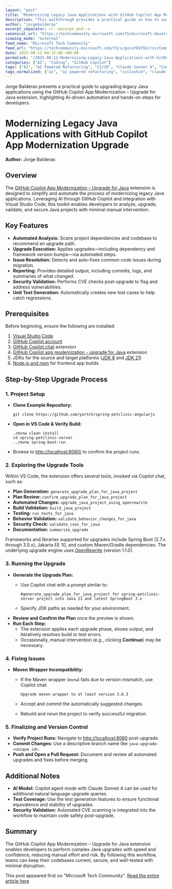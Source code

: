 ```yaml
---
layout: "post"
title: "Modernizing Legacy Java Applications with GitHub Copilot App Modernization Upgrade"
description: "This walkthrough provides a practical guide on how to use the GitHub Copilot App Modernization – Upgrade for Java extension within Visual Studio Code to modernize legacy Java applications. It details prerequisites, setup, core features, workflow steps, and troubleshooting tips for upgrading Java projects, including Spring Boot and Jakarta EE, and demonstrates how the tool leverages AI-powered automation and GitHub Copilot chat for efficient project transformation."
author: "jorgebalderas"
excerpt_separator: <!--excerpt_end-->
canonical_url: "https://techcommunity.microsoft.com/t5/microsoft-developer-community/modernizing-legacy-java-project-using-github-copilot-app/ba-p/4440777"
viewing_mode: "external"
feed_name: "Microsoft Tech Community"
feed_url: "https://techcommunity.microsoft.com/t5/s/gxcuf89792/rss/Community"
date: 2025-08-12 04:15:00 +00:00
permalink: "/2025-08-12-Modernizing-Legacy-Java-Applications-with-GitHub-Copilot-App-Modernization-Upgrade.html"
categories: ["AI", "Coding", "GitHub Copilot"]
tags: ["AI", "AI Powered Refactoring", "CI/CD", "Claude Sonnet 4", "Code Automation", "Coding", "Community", "CVE Security Validation", "GitHub Copilot", "GitHub Copilot App Modernization", "GitHub Copilot Chat", "Gradle", "Jakarta EE Upgrade", "Java 21", "Java 8", "Java Application Modernization", "Legacy Code Upgrade", "Maven", "Maven Wrapper", "OpenRewrite", "PetClinic Example", "Spring Boot Upgrade", "Unit Test Generation", "Upgrade For Java", "Visual Studio Code Extension"]
tags_normalized: ["ai", "ai powered refactoring", "cislashcd", "claude sonnet 4", "code automation", "coding", "community", "cve security validation", "github copilot", "github copilot app modernization", "github copilot chat", "gradle", "jakarta ee upgrade", "java 21", "java 8", "java application modernization", "legacy code upgrade", "maven", "maven wrapper", "openrewrite", "petclinic example", "spring boot upgrade", "unit test generation", "upgrade for java", "visual studio code extension"]
---
```


Jorge Balderas presents a practical guide to upgrading legacy Java applications using the GitHub Copilot App Modernization – Upgrade for Java extension, highlighting AI-driven automation and hands-on steps for developers.<!--excerpt_end-->

# Modernizing Legacy Java Applications with GitHub Copilot App Modernization Upgrade

**Author:** Jorge Balderas

## Overview

The [GitHub Copilot App Modernization – Upgrade for Java](https://learn.microsoft.com/java/upgrade/overview) extension is designed to simplify and automate the process of modernizing legacy Java applications. Leveraging AI through GitHub Copilot and integration with Visual Studio Code, this toolkit enables developers to analyze, upgrade, validate, and secure Java projects with minimal manual intervention.

## Key Features

- **Automated Analysis:** Scans project dependencies and codebase to recommend an upgrade path.
- **Upgrade Execution:** Applies upgrades—including dependency and framework version bumps—via automated steps.
- **Issue Resolution:** Detects and auto-fixes common code issues during migration.
- **Reporting:** Provides detailed output, including commits, logs, and summaries of what changed.
- **Security Validation:** Performs CVE checks post-upgrade to flag and address vulnerabilities.
- **Unit Test Generation:** Automatically creates new test cases to help catch regressions.

## Prerequisites

Before beginning, ensure the following are installed:

1. [Visual Studio Code](https://code.visualstudio.com/download)
2. [GitHub Copilot account](https://github.com/features/copilot/plans?cft=copilot_li.features_copilot)
3. [GitHub Copilot chat](https://marketplace.visualstudio.com/items?itemName=GitHub.copilot-chat) extension
4. [GitHub Copilot app modernization - upgrade for Java](https://marketplace.visualstudio.com/items?itemName=vscjava.vscode-java-upgrade) extension
5. JDKs for the source and target platforms ([JDK 8](https://adoptium.net/temurin/releases/?version=8) and [JDK 21](https://adoptium.net/temurin/releases/?version=21))
6. [Node.js and npm](https://nodejs.org/download) for frontend app builds

## Step-by-Step Upgrade Process

### 1. Project Setup

- **Clone Example Repository:**

  ```
  git clone https://github.com/yortch/spring-petclinic-angularjs
  ```

- **Open in VS Code & Verify Build:**

  ```
  ./mvnw clean install
  cd spring-petclinic-server
  ../mvnw spring-boot:run
  ```

- Browse to [http://localhost:8080/](http://localhost:8080/) to confirm the project runs.

### 2. Exploring the Upgrade Tools

Within VS Code, the extension offers several tools, invoked via Copilot chat, such as:

- **Plan Generation:** `generate_upgrade_plan_for_java_project`
- **Plan Review:** `confirm_upgrade_plan_for_java_project`
- **Automated Changes:** `upgrade_java_project_using_openrewrite`
- **Build Validation:** `build_java_project`
- **Testing:** `run_tests_for_java`
- **Behavior Validation:** `validate_behavior_changes_for_java`
- **Security Check:** `validate_cves_for_java`
- **Documentation:** `summarize_upgrade`

Frameworks and libraries supported for upgrades include Spring Boot (2.7.x through 3.5.x), Jakarta EE 10, and custom Maven/Gradle dependencies. The underlying upgrade engine uses [OpenRewrite](https://github.com/openrewrite) (version 1.1.0).

### 3. Running the Upgrade

- **Generate the Upgrade Plan:**
  - Use Copilot chat with a prompt similar to:

    ```
    #generate_upgrade_plan_for_java_project for spring-petclinic-server project into Java 21 and latest SpringBoot 3.x
    ```

  - Specify JDK paths as needed for your environment.
- **Review and Confirm the Plan** once the preview is shown.
- **Run Each Step:**
  - The extension applies each upgrade phase, shows output, and iteratively resolves build or test errors.
  - Occasionally, manual intervention (e.g., clicking **Continue**) may be necessary.

### 4. Fixing Issues

- **Maven Wrapper Incompatibility:**
  - If the Maven wrapper (`mvnw`) fails due to version mismatch, use Copilot chat:

    ```
    Upgrade maven wrapper to at least version 3.6.3
    ```

  - Accept and commit the automatically suggested changes.
  - Rebuild and rerun the project to verify successful migration.

### 5. Finalizing and Version Control

- **Verify Project Runs:** Navigate to [http://localhost:8080](http://localhost:8080) post-upgrade.
- **Commit Changes:** Use a descriptive branch name like `java-upgrade-<unique id>`.
- **Push and Open a Pull Request:** Document and review all automated upgrades and fixes before merging.

## Additional Notes

- **AI Model:** Copilot agent mode with Claude Sonnet 4 can be used for additional natural language upgrade queries.
- **Test Coverage:** Use the test generation features to ensure functional equivalence and stability of upgrades.
- **Security Validation:** Automated CVE scanning is integrated into the workflow to maintain code safety post-upgrade.

## Summary

The GitHub Copilot App Modernization – Upgrade for Java extension enables developers to perform complex Java upgrades with speed and confidence, reducing manual effort and risk. By following this workflow, teams can keep their codebases current, secure, and well-tested with minimal disruption.

This post appeared first on "Microsoft Tech Community". [Read the entire article here](https://techcommunity.microsoft.com/t5/microsoft-developer-community/modernizing-legacy-java-project-using-github-copilot-app/ba-p/4440777)
